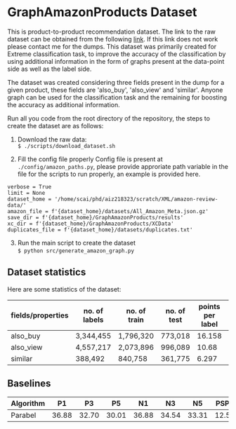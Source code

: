 # GraphAmazonProducts Dataset

This is product-to-product recommendation dataset.
The link to the raw dataset can be obtained from the following [link](http://deepyeti.ucsd.edu/jianmo/amazon/index.html). If this link does not work please contact me for the dumps. This dataset was primarily created for Extreme classification task, to improve the accuracy of the classification by using additional information in the form of graphs present at the data-point side as well as the label side.

The dataset was created considering three fields present in the dump for a given product, these fields are 'also_buy', 'also_view' and 'similar'. Anyone graph can be used for the classification task and the remaining for boosting the accuracy as additional information.



Run all you code from the root directory of the repository, the steps to create the dataset are as follows:

1. Download the raw data:<br>`$ ./scripts/download_dataset.sh`

2. Fill the config file properly 
Config file is present at `./config/amazon_paths.py`, please provide approriate path variable in the file for the scripts to run properly, an example is provided here.<br>
```
verbose = True
limit = None
dataset_home = '/home/scai/phd/aiz218323/scratch/XML/amazon-review-data/'
amazon_file = f'{dataset_home}/datasets/All_Amazon_Meta.json.gz'
save_dir = f'{dataset_home}/GraphAmazonProducts/results'
xc_dir = f'{dataset_home}/GraphAmazonProducts/XCData'
duplicates_file = f'{dataset_home}/datasets/duplicates.txt'
```


3. Run the main script to create the dataset<br> 
`$ python src/generate_amazon_graph.py`


## Dataset statistics

Here are some statistics of the dataset:

fields/properties | no. of labels | no. of train | no. of test | points per label | labels per point
--- | --- | --- | --- | --- | ---
also_buy | 3,344,455 | 1,796,320 | 773,018 | 16.158 | 9
also_view | 4,557,217 | 2,073,896 | 996,089 | 10.68 | 32
similar | 388,492 | 840,758 | 361,775 | 6.297 | 1

## Baselines

Algorithm | P1 | P3 | P5 | N1 | N3 | N5 | PSP1 | PSP3 | PSP5 | PSN1 | PSN3 | PSN5 | MODELSIZE | TRNTIME | PREDTIME
--- | --- | --- | --- | --- | --- | --- | --- | --- | --- | --- | --- | --- | --- | --- | ---
Parabel | 36.88 | 32.70 | 30.01 | 36.88 | 34.54 | 33.31 | 12.59 | 14.71 | 16.19 | 12.59 | 13.67 | 14.43 | 15.74 | 1.27 | 0.95

